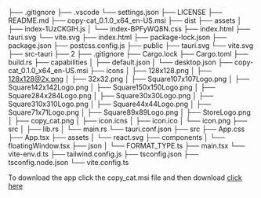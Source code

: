 ├── .gitignore
├── .vscode
    └── settings.json
├── LICENSE
├── README.md
├── copy-cat_0.1.0_x64_en-US.msi
├── dist
    ├── assets
    │   ├── index-1UzCKGlH.js
    │   └── index-BPFyWQ8N.css
    ├── index.html
    ├── tauri.svg
    └── vite.svg
├── index.html
├── package-lock.json
├── package.json
├── postcss.config.js
├── public
    ├── tauri.svg
    └── vite.svg
├── src-tauri
    ├── 2
    ├── .gitignore
    ├── Cargo.lock
    ├── Cargo.toml
    ├── build.rs
    ├── capabilities
    │   ├── default.json
    │   └── desktop.json
    ├── copy-cat_0.1.0_x64_en-US.msi
    ├── icons
    │   ├── 128x128.png
    │   ├── 128x128@2x.png
    │   ├── 32x32.png
    │   ├── Square107x107Logo.png
    │   ├── Square142x142Logo.png
    │   ├── Square150x150Logo.png
    │   ├── Square284x284Logo.png
    │   ├── Square30x30Logo.png
    │   ├── Square310x310Logo.png
    │   ├── Square44x44Logo.png
    │   ├── Square71x71Logo.png
    │   ├── Square89x89Logo.png
    │   ├── StoreLogo.png
    │   ├── copy_cat.png
    │   ├── icon.icns
    │   ├── icon.ico
    │   └── icon.png
    ├── src
    │   ├── lib.rs
    │   └── main.rs
    └── tauri.conf.json
├── src
    ├── App.css
    ├── App.tsx
    ├── assets
    │   └── react.svg
    ├── components
    │   └── floatingWindow.tsx
    ├── json
    │   └── FORMAT_TYPE.ts
    ├── main.tsx
    └── vite-env.d.ts
├── tailwind.config.js
├── tsconfig.json
├── tsconfig.node.json
└── vite.config.ts

To download the app click the copy_cat.msi file and then download [click here](https://github.com/Prasannajaga/copy-cat-taurifying/blob/main/copy-cat_0.1.0_x64_en-US.msi)
